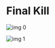 # Final Kill

![img 0](https://i.imgur.com/NJcfl6D.jpg)

![img 1](https://i.imgur.com/bzteZvc.png)

